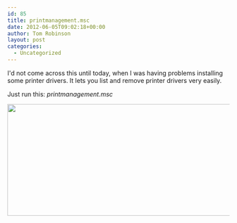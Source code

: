 ```yaml
---
id: 85
title: printmanagement.msc
date: 2012-06-05T09:02:18+00:00
author: Tom Robinson
layout: post
categories:
  - Uncategorized
---
```

I'd not come across this until today, when I was having problems installing some printer drivers. It lets you list and remove printer drivers very easily.

Just run this: _printmanagement.msc_

[<img class="alignnone size-large wp-image-86" title="printmanagement.msc" src="http://www.tjrobinson.net/wp-content/uploads/2012/06/printmanagement-1024x447.png" alt="" width="584" height="254" srcset="http://www.tjrobinson.net/wp-content/uploads/2012/06/printmanagement-1024x447.png 1024w, http://www.tjrobinson.net/wp-content/uploads/2012/06/printmanagement-300x131.png 300w, http://www.tjrobinson.net/wp-content/uploads/2012/06/printmanagement-500x218.png 500w, http://www.tjrobinson.net/wp-content/uploads/2012/06/printmanagement.png 1064w" sizes="(max-width: 584px) 100vw, 584px" />](http://www.tjrobinson.net/wp-content/uploads/2012/06/printmanagement.png)
